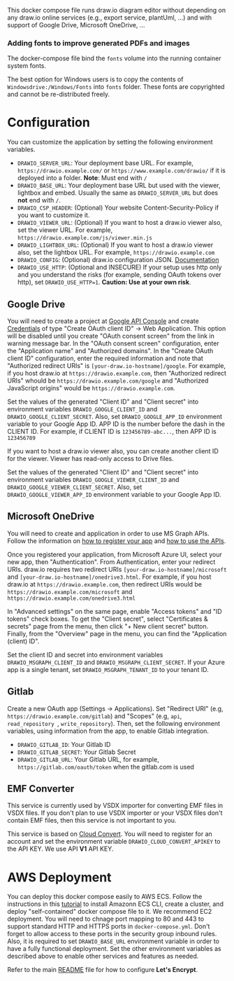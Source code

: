 This docker compose file runs draw.io diagram editor without depending on any draw.io online services (e.g., export service, plantUml, ...) and with support of Google Drive, Microsoft OneDrive, ...

### Adding fonts to improve generated PDFs and images

The docker-compose file bind the `fonts` volume into the running container system fonts.

The best option for Windows users is to copy the contents of `Windowsdrive:/Windows/Fonts` into `fonts` folder. These fonts are copyrighted and cannot be re-distributed freely.

# Configuration

You can customize the application by setting the following environment variables.

* `DRAWIO_SERVER_URL`: Your deployment base URL. For example, `https://drawio.example.com/` or `https://www.example.com/drawio/` if it is deployed into a folder. **Note**: Must end with `/`
* `DRAWIO_BASE_URL`: Your deployment base URL but used with the viewer, lightbox and embed. Usually the same as `DRAWIO_SERVER_URL` but does **not** end with `/`.
* `DRAWIO_CSP_HEADER`: (Optional) Your website Content-Security-Policy if you want to customize it.
* `DRAWIO_VIEWER_URL`: (Optional) If you want to host a draw.io viewer also, set the viewer URL. For example, `https://drawio.example.com/js/viewer.min.js`
* `DRAWIO_LIGHTBOX_URL`: (Optional) If you want to host a draw.io viewer also, set the lightbox URL. For example, `https://drawio.example.com`
* `DRAWIO_CONFIG`: (Optional) draw.io configuration JSON. [Documentation](https://www.drawio.com/doc/faq/configure-diagram-editor)
* `DRAWIO_USE_HTTP`: (Optional and INSECURE) If your setup uses http only and you understand the risks (for example, sending OAuth tokens over http), set `DRAWIO_USE_HTTP=1`. **Caution: Use at your own risk**.

## Google Drive

You will need to create a project at [Google API Console](https://console.developers.google.com/apis) and create [Credentials](https://console.developers.google.com/apis/credentials) of type "Create OAuth client ID" -> Web Application. This option will be disabled until you create "OAuth consent screen" from the link in warning message bar. In the "OAuth consent screen" configuration, enter the "Application name" and "Authorized domains". In the "Create OAuth client ID" configuration, enter the required information and note that "Authorized redirect URIs" is `[your-draw.io-hostname]/google`. For example, if you host draw.io at `https://drawio.example.com`, then "Authorized redirect URIs" whould be `https://drawio.example.com/google` and "Authorized JavaScript origins" would be `https://drawio.example.com`.

Set the values of the generated "Client ID" and "Client secret" into environment variables `DRAWIO_GOOGLE_CLIENT_ID` and `DRAWIO_GOOGLE_CLIENT_SECRET`. Also, set `DRAWIO_GOOGLE_APP_ID` environment variable to your Google App ID. APP ID is the number before the dash in the CLIENT ID. For example, if CLIENT ID is `123456789-abc...`, then APP ID is `123456789`

If you want to host a draw.io viewer also, you can create another client ID for the viewer. Viewer has read-only access to Drive files.

Set the values of the generated "Client ID" and "Client secret" into environment variables `DRAWIO_GOOGLE_VIEWER_CLIENT_ID` and `DRAWIO_GOOGLE_VIEWER_CLIENT_SECRET`. Also, set `DRAWIO_GOOGLE_VIEWER_APP_ID` environment variable to your Google App ID.

## Microsoft OneDrive

You will need to create and application in order to use MS Graph APIs. Follow the information on [how to register your app](https://docs.microsoft.com/en-us/graph/auth-register-app-v2) and [how to use the APIs](https://docs.microsoft.com/en-us/graph/use-the-api).

Once you registered your application, from Microsoft Azure UI, select your new app, then "Authentication". From Authentication, enter your redirect URIs. draw.io requires two redirect URIs `[your-draw.io-hostname]/microsoft` and `[your-draw.io-hostname]/onedrive3.html`. For example, if you host draw.io at `https://drawio.example.com`, then redirect URIs would be `https://drawio.example.com/microsoft` and `https://drawio.example.com/onedrive3.html`

In "Advanced settings" on the same page, enable "Access tokens" and "ID tokens" check boxes. To get the "Client secret", select "Certificates & secrets" page from the menu, then click "+ New client secret" button. Finally, from the "Overview" page in the menu, you can find the "Application (client) ID".

Set the client ID and secret into environment variables `DRAWIO_MSGRAPH_CLIENT_ID` and `DRAWIO_MSGRAPH_CLIENT_SECRET`. If your Azure app is a single tenant, set `DRAWIO_MSGRAPH_TENANT_ID` to your tenant ID.
## Gitlab

Create a new OAuth app (Settings -> Applications). Set "Redirect URI" (e.g, `https://drawio.example.com/gitlab`) and "Scopes" (e.g, `api`, `read_repository
`, `write_repository`). Then, set the following environment variables, using information from the app, to enable Gitlab integration.

* `DRAWIO_GITLAB_ID`: Your Gitlab ID
* `DRAWIO_GITLAB_SECRET`: Your Gitlab Secret
* `DRAWIO_GITLAB_URL`: Your Gitlab URL, for example, `https://gitlab.com/oauth/token` when the gitlab.com is used

## EMF Converter

This service is currently used by VSDX importer for converting EMF files in VSDX files. If you don't plan to use VSDX importer or your VSDX files don't contain EMF files, then this service is not important to you.

This service is based on [Cloud Convert](http://cloudconvert.com). You will need to register for an account and set the environment variable `DRAWIO_CLOUD_CONVERT_APIKEY` to the API KEY. We use API **V1** API KEY.

# AWS Deployment

You can deploy this docker compose easily to AWS ECS. Follow the instructions in this [tutorial](https://docs.aws.amazon.com/AmazonECS/latest/developerguide/ecs-cli-tutorial-ec2.html) to install Amazonn ECS CLI, create a cluster, and deploy "self-contained" docker compose file to it. We recommend EC2 deployment.
You will need to chnage port mapping to 80 and 443 to support standard HTTP and HTTPS ports in `docker-compose.yml`. Don't forget to allow access to these ports in the security group inbound rules. Also, it is required to set `DRAWIO_BASE_URL` environment variable in order to have a fully functional deployment. Set the other environment variables as described above to enable other services and features as needed.

Refer to the main [README](https://github.com/jgraph/docker-drawio) file for how to configure **Let's Encrypt**.
